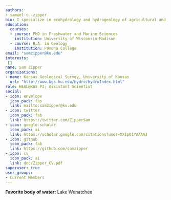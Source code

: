 ```yaml
---
authors:
- samuel-c.-zipper
bio: I specialize in ecohydrology and hydrogeology of agricultural and urban landscapes.
education:
  courses:
  - course: PhD in Freshwater and Marine Sciences
    institution: University of Wisconsin-Madison
  - course: B.A. in Geology
    institution: Pomona College
email: "samzipper@ku.edu"
interests:
 []
name: Sam Zipper
organizations:
- name: Kansas Geological Survey, University of Kansas
  url: "http://www.kgs.ku.edu/Hydro/hydroIndex.html"
role: HEAL@KGS PI; Assistant Scientist
social:
- icon: envelope
  icon_pack: fas
  link: mailto:samzipper@ku.edu
- icon: twitter
  icon_pack: fab
  link: https://twitter.com/ZipperSam
- icon: google-scholar
  icon_pack: ai
  link: https://scholar.google.com/citations?user=XXIpO1YAAAAJ
- icon: github
  icon_pack: fab
  link: https://github.com/samzipper
- icon: cv
  icon_pack: ai
  link: doc/Zipper_CV.pdf
superuser: true
user_groups:
- Current Members
---
```

**Favorite body of water:** Lake Wenatchee
